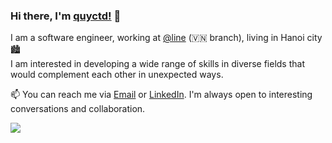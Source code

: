 ### Hi there, I'm [quyctd!](https://github.com/quyctd) 👋

I am a software engineer, working at [@line](https://github.com/line) (🇻🇳 branch), living in Hanoi city 🏙
<br/>
I am interested in developing a wide range of skills in diverse fields that would complement each other in unexpected ways.
<br/>

📫 You can reach me via <a href="mailto:quy.dc98@gmail.com" target="_blank">Email</a> or <a href="https://www.linkedin.com/in/quyctd/" target="_blank">LinkedIn</a>. I'm always open to interesting conversations and collaboration.
<!-- 
<a href="https://github.com/quyctd/quyctd">
  <img src="https://github-readme-stats.vercel.app/api?username=quyctd&count_private=true">
</a>
 -->
[![](https://komarev.com/ghpvc/?username=quyctd&style=flat-square&color=brightgreen)](https://www.quyctd.dev)
